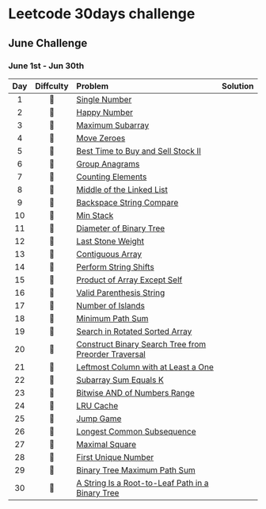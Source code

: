 # Leetcode 30days challenge

## June Challenge
### June 1st - Jun 30th
| Day | Diffculty | Problem | Solution |
|:--:| :--: | :-- | -- |
| 1 |📗|[Single Number](https://leetcode.com/problems/single-number/) | |
| 2 |📗| [Happy Number](https://leetcode.com/problems/happy-number/) | |
| 3 |📗| [Maximum Subarray](https://leetcode.com/problems/maximum-subarray/) | |
| 4 |📗| [Move Zeroes](https://leetcode.com/problems/move-zeroes/) | |
| 5 |📗| [Best Time to Buy and Sell Stock II](https://leetcode.com/problems/best-time-to-buy-and-sell-stock-ii/) | |
| 6 |📙| [Group Anagrams](https://leetcode.com/problems/group-anagrams/) | |
| 7 |📗| [Counting Elements](https://leetcode.com/problems/counting-elements/) | |
| 8 |📗| [Middle of the Linked List](https://leetcode.com/problems/middle-of-the-linked-list/) | |
| 9 |📗| [Backspace String Compare](https://leetcode.com/problems/backspace-string-compare/) | |
| 10 |📗| [Min Stack](https://leetcode.com/problems/min-stack/) | |
| 11 |📗| [Diameter of Binary Tree](https://leetcode.com/problems/diameter-of-binary-tree/) | |
| 12 |📗| [Last Stone Weight](https://leetcode.com/problems/last-stone-weight/) | |
| 13 |📙| [Contiguous Array](https://leetcode.com/problems/contiguous-array/) | |
| 14 |📗| [Perform String Shifts](https://leetcode.com/problems/perform-string-shifts/) | |
| 15 |📙| [Product of Array Except Self](https://leetcode.com/problems/product-of-array-except-self/) | |
| 16 |📙| [Valid Parenthesis String](https://leetcode.com/problems/valid-parenthesis-string/) | |
| 17 |📙| [Number of Islands](https://leetcode.com/problems/number-of-islands/) | |
| 18 |📙| [Minimum Path Sum](https://leetcode.com/problems/minimum-path-sum/) | |
| 19 |📙| [Search in Rotated Sorted Array](https://leetcode.com/problems/search-in-rotated-sorted-array/) | |
| 20 |📙| [Construct Binary Search Tree from Preorder Traversal](https://leetcode.com/problems/construct-binary-search-tree-from-preorder-traversal/) | |
| 21 |📙| [Leftmost Column with at Least a One](https://leetcode.com/problems/leftmost-column-with-at-least-a-one/) | |
| 22 |📙| [Subarray Sum Equals K](https://leetcode.com/problems/subarray-sum-equals-k/) | |
| 23 |📙| [Bitwise AND of Numbers Range](https://leetcode.com/problems/bitwise-and-of-numbers-range/) | |
| 24 |📙| [LRU Cache](https://leetcode.com/problems/lru-cache/) | |
| 25 |📙| [Jump Game](https://leetcode.com/problems/jump-game/) | |
| 26 |📙| [Longest Common Subsequence](https://leetcode.com/problems/longest-common-subsequence/) | |
| 27 |📙| [Maximal Square](https://leetcode.com/problems/maximal-square/) | |
| 28 |📙| [First Unique Number](https://leetcode.com/problems/first-unique-number/) | |
| 29 |📕| [Binary Tree Maximum Path Sum](https://leetcode.com/problems/binary-tree-maximum-path-sum/) | |
| 30 |📙| [A String Is a Root-to-Leaf Path in a Binary Tree](https://leetcode.com/problems/check-if-a-string-is-a-valid-sequence-from-root-to-leaves-path-in-a-binary-tree/) | |
